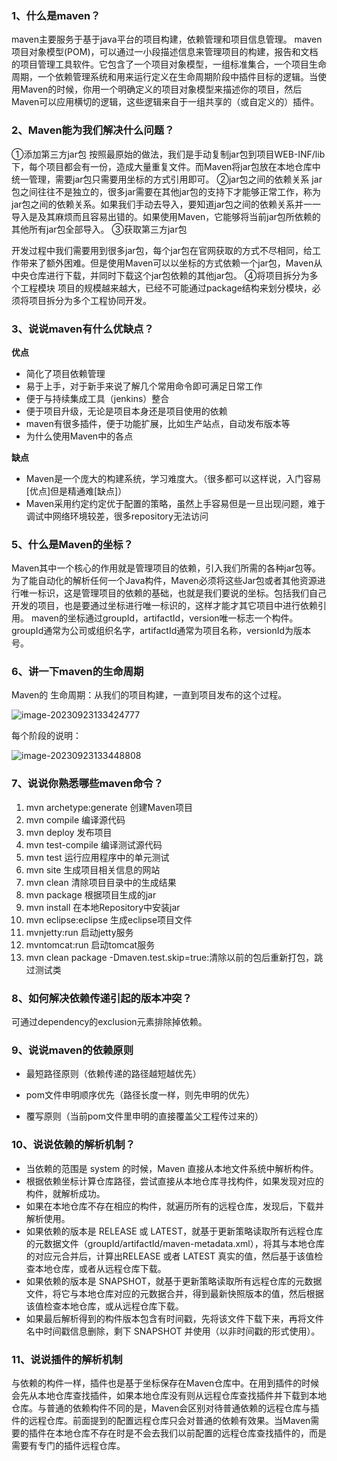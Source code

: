 ### 1、什么是maven？

maven主要服务于基于java平台的项目构建，依赖管理和项目信息管理。
maven项目对象模型(POM)，可以通过一小段描述信息来管理项目的构建，报告和文档的项目管理工具软件。它包含了一个项目对象模型，一组标准集合，一个项目生命周期，一个依赖管理系统和用来运行定义在生命周期阶段中插件目标的逻辑。当使用Maven的时候，你用一个明确定义的项目对象模型来描述你的项目，然后Maven可以应用横切的逻辑，这些逻辑来自于一组共享的（或自定义的）插件。

### 2、Maven能为我们解决什么问题？

①添加第三方jar包
按照最原始的做法，我们是手动复制jar包到项目WEB-INF/lib下，每个项目都会有一份，造成大量重复文件。而Maven将jar包放在本地仓库中统一管理，需要jar包只需要用坐标的方式引用即可。
②jar包之间的依赖关系
jar包之间往往不是独立的，很多jar需要在其他jar包的支持下才能够正常工作，称为jar包之间的依赖关系。如果我们手动去导入，要知道jar包之间的依赖关系并一一导入是及其麻烦而且容易出错的。如果使用Maven，它能够将当前jar包所依赖的其他所有jar包全部导入。
③获取第三方jar包

开发过程中我们需要用到很多jar包，每个jar包在官网获取的方式不尽相同，给工作带来了额外困难。但是使用Maven可以以坐标的方式依赖一个jar包，Maven从中央仓库进行下载，并同时下载这个jar包依赖的其他jar包。
④将项目拆分为多个工程模块
项目的规模越来越大，已经不可能通过package结构来划分模块，必须将项目拆分为多个工程协同开发。

### 3、说说maven有什么优缺点？

**优点**

-   简化了项目依赖管理
-   易于上手，对于新手来说了解几个常用命令即可满足日常工作
-   便于与持续集成工具（jenkins）整合
-   便于项目升级，无论是项目本身还是项目使用的依赖
-   maven有很多插件，便于功能扩展，比如生产站点，自动发布版本等
-   为什么使用Maven中的各点

**缺点**

-   Maven是一个庞大的构建系统，学习难度大。（很多都可以这样说，入门容易[优点]但是精通难[缺点]）
-   Maven采用约定约定优于配置的策略，虽然上手容易但是一旦出现问题，难于调试中网络环境较差，很多repository无法访问

### 5、什么是Maven的坐标？

Maven其中一个核心的作用就是管理项目的依赖，引入我们所需的各种jar包等。为了能自动化的解析任何一个Java构件，Maven必须将这些Jar包或者其他资源进行唯一标识，这是管理项目的依赖的基础，也就是我们要说的坐标。包括我们自己开发的项目，也是要通过坐标进行唯一标识的，这样才能才其它项目中进行依赖引用。
maven的坐标通过groupId，artifactId，version唯一标志一个构件。groupId通常为公司或组织名字，artifactId通常为项目名称，versionId为版本号。

### 6、讲一下maven的生命周期

Maven的 生命周期：从我们的项目构建，一直到项目发布的这个过程。

![image-20230923133424777](.\assets\image-20230923133424777.png)

每个阶段的说明：

![image-20230923133448808](.\assets\image-20230923133448808.png)

### 7、说说你熟悉哪些maven命令？

1.  mvn archetype:generate 创建Maven项目
2.  mvn compile 编译源代码
3.  mvn deploy 发布项目
4.  mvn test-compile 编译测试源代码
5.  mvn test 运行应用程序中的单元测试
6.  mvn site 生成项目相关信息的网站
7.  mvn clean 清除项目目录中的生成结果
8.  mvn package 根据项目生成的jar
9.  mvn install 在本地Repository中安装jar
10.  mvn eclipse:eclipse 生成eclipse项目文件
11.  mvnjetty:run 启动jetty服务
12.  mvntomcat:run 启动tomcat服务
13.  mvn clean package -Dmaven.test.skip=true:清除以前的包后重新打包，跳过测试类

### 8、如何解决依赖传递引起的版本冲突？

可通过dependency的exclusion元素排除掉依赖。

### 9、说说maven的依赖原则

-   最短路径原则（依赖传递的路径越短越优先）

-   pom文件申明顺序优先（路径长度一样，则先申明的优先）

-   覆写原则（当前pom文件里申明的直接覆盖父工程传过来的）

### 10、说说依赖的解析机制？

-   当依赖的范围是 system 的时候，Maven 直接从本地文件系统中解析构件。
-   根据依赖坐标计算仓库路径，尝试直接从本地仓库寻找构件，如果发现对应的构件，就解析成功。
-   如果在本地仓库不存在相应的构件，就遍历所有的远程仓库，发现后，下载并解析使用。
-   如果依赖的版本是 RELEASE 或 LATEST，就基于更新策略读取所有远程仓库的元数据文件（groupId/artifactId/maven-metadata.xml），将其与本地仓库的对应元合并后，计算出RELEASE 或者 LATEST 真实的值，然后基于该值检查本地仓库，或者从远程仓库下载。
-   如果依赖的版本是 SNAPSHOT，就基于更新策略读取所有远程仓库的元数据文件，将它与本地仓库对应的元数据合并，得到最新快照版本的值，然后根据该值检查本地仓库，或从远程仓库下载。
-   如果最后解析得到的构件版本包含有时间戳，先将该文件下载下来，再将文件名中时间戳信息删除，剩下 SNAPSHOT 并使用（以非时间戳的形式使用）。

### 11、说说插件的解析机制

与依赖的构件一样，插件也是基于坐标保存在Maven仓库中。在用到插件的时候会先从本地仓库查找插件，如果本地仓库没有则从远程仓库查找插件并下载到本地仓库。与普通的依赖构件不同的是，Maven会区别对待普通依赖的远程仓库与插件的远程仓库。前面提到的配置远程仓库只会对普通的依赖有效果。当Maven需要的插件在本地仓库不存在时是不会去我们以前配置的远程仓库查找插件的，而是需要有专门的插件远程仓库。